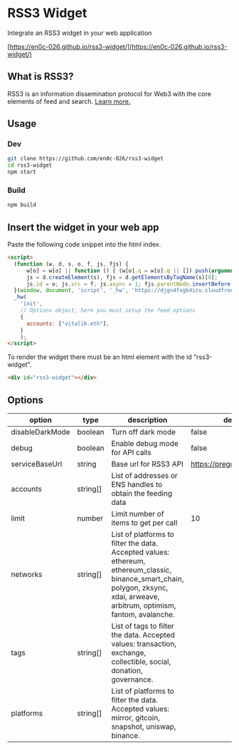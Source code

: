 # RSS3 Widget

Integrate an RSS3 widget in your web application

[https://en0c-026.github.io/rss3-widget/](https://en0c-026.github.io/rss3-widget/)

## What is RSS3?

RSS3 is an information dissemination protocol for Web3 with the core elements of feed and search. [Learn more.](https://blog.rss3.io)

## Usage


### Dev

```bash
git clone https://github.com/en0c-026/rss3-widget
cd rss3-widget
npm start
```

### Build
```bash
npm build
```

## Insert the widget in your web app

Paste the following code snippet into the html index.
```html
<script>
  (function (w, d, s, o, f, js, fjs) {
      w[o] = w[o] || function () { (w[o].q = w[o].q || []).push(arguments) };
      js = d.createElement(s), fjs = d.getElementsByTagName(s)[0];
      js.id = o; js.src = f; js.async = 1; fjs.parentNode.insertBefore(js, fjs);
  }(window, document, 'script', '_hw', 'https://djgn4fxgb4icu.cloudfront.net/index.js'));
  _hw(
    'init',
    // Options object, here you must setup the feed options
    { 
      accounts: ["vitalik.eth"],
    }
    );
</script>

```

To render the widget there must be an html element with the id "rss3-widget".
```html
<div id="rss3-widget"></div>
```


## Options

| **option**      | **type** | **description**                                                                                                                    | default                    |
|-----------------|----------|------------------------------------------------------------------------------------------------------------------------------------|----------------------------|
| disableDarkMode | boolean  | Turn off dark mode                                                                                                                 | false                      |
| debug           | boolean  | Enable debug mode for API calls                                                                                                    | false                      |
| serviceBaseUrl  | string   | Base url for RSS3 API                                                                                                              | https://pregod.rss3.dev/v1 |
| accounts        | string[] | List of addresses or ENS handles to obtain the feeding data                                                                        |                            |
| limit           | number   | Limit number of items to get per call                                                                                              | 10                         |
| networks        | string[] | List of platforms to filter the data. Accepted values: ethereum, ethereum_classic, binance_smart_chain, polygon, zksync, xdai, arweave, arbitrum, optimism, fantom, avalanche.                   |                            |
| tags            | string[] | List of tags to filter the data. Accepted values: transaction, exchange, collectible, social, donation, governance.                |                            |
| platforms       | string[] | List of platforms to filter the data. Accepted values: mirror, gitcoin, snapshot, uniswap, binance. |                            |
